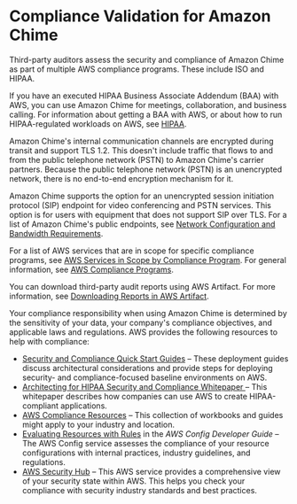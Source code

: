 # Compliance Validation for Amazon Chime<a name="compliance"></a>

Third\-party auditors assess the security and compliance of Amazon Chime as part of multiple AWS compliance programs\. These include ISO and HIPAA\.

If you have an executed HIPAA Business Associate Addendum \(BAA\) with AWS, you can use Amazon Chime for meetings, collaboration, and business calling\. For information about getting a BAA with AWS, or about how to run HIPAA\-regulated workloads on AWS, see [HIPAA](http://aws.amazon.com/compliance/hipaa-compliance/)\.

Amazon Chime's internal communication channels are encrypted during transit and support TLS 1\.2\. This doesn't include traffic that flows to and from the public telephone network \(PSTN\) to Amazon Chime's carrier partners\. Because the public telephone network \(PSTN\) is an unencrypted network, there is no end\-to\-end encryption mechanism for it\.

Amazon Chime supports the option for an unencrypted session initiation protocol \(SIP\) endpoint for video conferencing and PSTN services\. This option is for users with equipment that does not support SIP over TLS\. For a list of Amazon Chime's public endpoints, see [Network Configuration and Bandwidth Requirements](network-config.md)\. 

For a list of AWS services that are in scope for specific compliance programs, see [AWS Services in Scope by Compliance Program](http://aws.amazon.com/compliance/services-in-scope/)\. For general information, see [AWS Compliance Programs](http://aws.amazon.com/compliance/programs/)\.

You can download third\-party audit reports using AWS Artifact\. For more information, see [Downloading Reports in AWS Artifact](https://docs.aws.amazon.com/artifact/latest/ug/downloading-documents.html)\.

Your compliance responsibility when using Amazon Chime is determined by the sensitivity of your data, your company's compliance objectives, and applicable laws and regulations\. AWS provides the following resources to help with compliance:
+ [Security and Compliance Quick Start Guides](http://aws.amazon.com/quickstart/?awsf.quickstart-homepage-filter=categories%23security-identity-compliance) – These deployment guides discuss architectural considerations and provide steps for deploying security\- and compliance\-focused baseline environments on AWS\.
+ [Architecting for HIPAA Security and Compliance Whitepaper ](https://d0.awsstatic.com/whitepapers/compliance/AWS_HIPAA_Compliance_Whitepaper.pdf) – This whitepaper describes how companies can use AWS to create HIPAA\-compliant applications\.
+ [AWS Compliance Resources](http://aws.amazon.com/compliance/resources/) – This collection of workbooks and guides might apply to your industry and location\.
+ [Evaluating Resources with Rules](https://docs.aws.amazon.com/config/latest/developerguide/evaluate-config.html) in the *AWS Config Developer Guide* – The AWS Config service assesses the compliance of your resource configurations with internal practices, industry guidelines, and regulations\.
+ [AWS Security Hub](https://docs.aws.amazon.com/securityhub/latest/userguide/what-is-securityhub.html) – This AWS service provides a comprehensive view of your security state within AWS\. This helps you check your compliance with security industry standards and best practices\.
